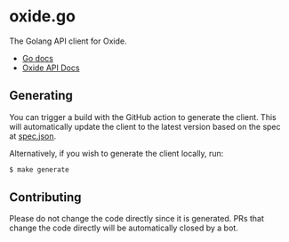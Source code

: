 # oxide.go

The Golang API client for Oxide.

- [Go docs](https://pkg.go.dev/github.com/oxidecomputer/oxide.go)
- [Oxide API Docs](https://docs.oxide.computer/api?lang=go)

## Generating

You can trigger a build with the GitHub action to generate the client. This will
automatically update the client to the latest version based on the spec
at [spec.json](spec.json).

Alternatively, if you wish to generate the client locally, run:

```bash
$ make generate
```

## Contributing

Please do not change the code directly since it is generated. PRs that change
the code directly will be automatically closed by a bot.
